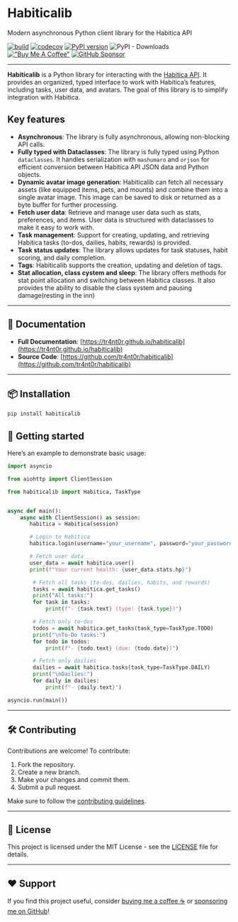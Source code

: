 # Habiticalib

Modern asynchronous Python client library for the Habitica API

[![build](https://github.com/tr4nt0r/habiticalib/workflows/Build/badge.svg)](https://github.com/tr4nt0r/habiticalib/actions)
[![codecov](https://codecov.io/gh/tr4nt0r/habiticalib/graph/badge.svg?token=iEsZ1Ktj7d)](https://codecov.io/gh/tr4nt0r/habiticalib)
[![PyPI version](https://badge.fury.io/py/habiticalib.svg)](https://badge.fury.io/py/habiticalib)
![PyPI - Downloads](https://img.shields.io/pypi/dm/habiticalib?style=flat&label=pypi%20downloads)
[!["Buy Me A Coffee"](https://img.shields.io/badge/-buy_me_a%C2%A0coffee-gray?logo=buy-me-a-coffee)](https://www.buymeacoffee.com/tr4nt0r)
[![GitHub Sponsor](https://img.shields.io/badge/GitHub-Sponsor-blue?logo=github)](https://github.com/sponsors/tr4nt0r)

---

**Habiticalib** is a Python library for interacting with the [Habitica API](https://habitica.com). It provides an organized, typed interface to work with Habitica’s features, including tasks, user data, and avatars. The goal of this library is to simplify integration with Habitica.

## Key features

* **Asynchronous**: The library is fully asynchronous, allowing non-blocking API calls.
* **Fully typed with Dataclasses**: The library is fully typed using Python `dataclasses`. It handles serialization with `mashumaro` and `orjson` for efficient conversion between Habitica API JSON data and Python objects.
* **Dynamic avatar image generation**: Habiticalib can fetch all necessary assets (like equipped items, pets, and mounts) and combine them into a single avatar image. This image can be saved to disk or returned as a byte buffer for further processing.
* **Fetch user data**: Retrieve and manage user data such as stats, preferences, and items. User data is structured with dataclasses to make it easy to work with.
* **Task management**: Support for creating, updating, and retrieving Habitica tasks (to-dos, dailies, habits, rewards) is provided.
* **Task status updates**: The library allows updates for task statuses, habit scoring, and daily completion.
* **Tags**: Habiticalib supports the creation, updating and deletion of tags.
* **Stat allocation, class cystem and sleep**: The library offers methods for stat point allocation and switching between Habitica classes. It also provides the ability to disable the class system and pausing damage(resting in the inn)

---

## 📖 Documentation

* **Full Documentation**: [https://tr4nt0r.github.io/habiticalib](https://tr4nt0r.github.io/habiticalib)
* **Source Code**: [https://github.com/tr4nt0r/habiticalib](https://github.com/tr4nt0r/habiticalib)

---

## 📦 Installation

```bash
pip install habiticalib
```

## 🚀 Getting started

Here’s an example to demonstrate basic usage:

```python
import asyncio

from aiohttp import ClientSession

from habiticalib import Habitica, TaskType


async def main():
    async with ClientSession() as session:
       habitica = Habitica(session)

       # Login to Habitica
       habitica.login(username="your_username", password="your_password")

       # Fetch user data
       user_data = await habitica.user()
       print(f"Your current health: {user_data.stats.hp}")

        # Fetch all tasks (to-dos, dailies, habits, and rewards)
        tasks = await habitica.get_tasks()
        print("All tasks:")
        for task in tasks:
            print(f"- {task.text} (type: {task.type})")

        # Fetch only to-dos
        todos = await habitica.get_tasks(task_type=TaskType.TODO)
        print("\nTo-Do tasks:")
        for todo in todos:
            print(f"- {todo.text} (due: {todo.date})")

        # Fetch only dailies
        dailies = await habitica.tasks(task_type=TaskType.DAILY)
        print("\nDailies:")
        for daily in dailies:
            print(f"- {daily.text}")

asyncio.run(main())
```

---

## 🛠️ Contributing

Contributions are welcome! To contribute:

1. Fork the repository.
2. Create a new branch.
3. Make your changes and commit them.
4. Submit a pull request.

Make sure to follow the [contributing guidelines](CONTRIBUTING.md).

---

## 📜 License

This project is licensed under the MIT License - see the [LICENSE](LICENSE) file for details.

---

## ❤️ Support

If you find this project useful, consider [buying me a coffee ☕](https://www.buymeacoffee.com/tr4nt0r) or [sponsoring me on GitHub](https://github.com/sponsors/tr4nt0r)!
